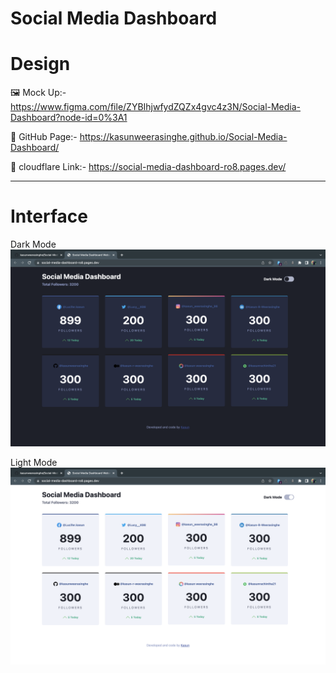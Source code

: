 # Social Media  Dashboard

# Design

️️🖼️ Mock Up:- https://www.figma.com/file/ZYBIhjwfydZQZx4gvc4z3N/Social-Media-Dashboard?node-id=0%3A1

🔗 GitHub Page:- https://kasunweerasinghe.github.io/Social-Media-Dashboard/

📃 cloudflare Link:- https://social-media-dashboard-ro8.pages.dev/

---
# Interface

Dark Mode
![cal!](assets/images/project_ss/Dark.png)

Light Mode
![cal!](assets/images/project_ss/Light.png)